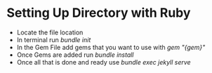 # Setting Up Directory with Ruby
- Locate the file location
- In terminal run *bundle init*
- In the Gem File add gems that you want to use with *gem "{gem}"*
- Once Gems are added run *bundle install*
- Once all that is done and ready use *bundle exec jekyll serve*

